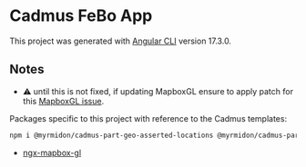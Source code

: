 # Cadmus FeBo App

This project was generated with [Angular CLI](https://github.com/angular/angular-cli) version 17.3.0.

## Notes

- ⚠️ until this is not fixed, if updating MapboxGL ensure to apply patch for this [MapboxGL issue](https://github.com/Wykks/ngx-mapbox-gl/issues/410).

Packages specific to this project with reference to the Cadmus templates:

```bash
npm i @myrmidon/cadmus-part-geo-asserted-locations @myrmidon/cadmus-part-geo-asserted-toponyms @myrmidon/cadmus-part-epigraphy-support @myrmidon/cadmus-part-epigraphy-writing
```

- [ngx-mapbox-gl](https://github.com/Wykks/ngx-mapbox-gl)

